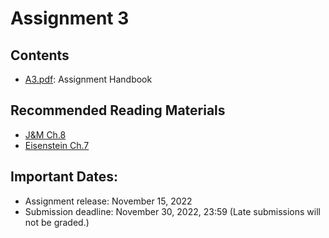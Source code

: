 # Assignment 3

## Contents
- [A3.pdf](A3.pdf): Assignment Handbook

## Recommended Reading Materials
- [J&M Ch.8](https://web.stanford.edu/~jurafsky/slp3/8.pdf)
- [Eisenstein Ch.7](https://github.com/jacobeisenstein/gt-nlp-class/blob/master/notes/eisenstein-nlp-notes.pdf)

## Important Dates:
- Assignment release: November 15, 2022
- Submission deadline: November 30, 2022, 23:59 (Late submissions will not be graded.)
